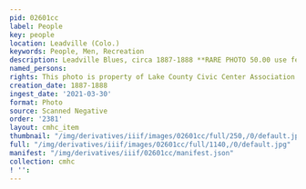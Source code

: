 ```yaml
---
pid: 02601cc
label: People
key: people
location: Leadville (Colo.)
keywords: People, Men, Recreation
description: Leadville Blues, circa 1887-1888 **RARE PHOTO 50.00 use fee
named_persons: 
rights: This photo is property of Lake County Civic Center Association.
creation_date: 1887-1888
ingest_date: '2021-03-30'
format: Photo
source: Scanned Negative
order: '2381'
layout: cmhc_item
thumbnail: "/img/derivatives/iiif/images/02601cc/full/250,/0/default.jpg"
full: "/img/derivatives/iiif/images/02601cc/full/1140,/0/default.jpg"
manifest: "/img/derivatives/iiif/02601cc/manifest.json"
collection: cmhc
! '': 
---
```

